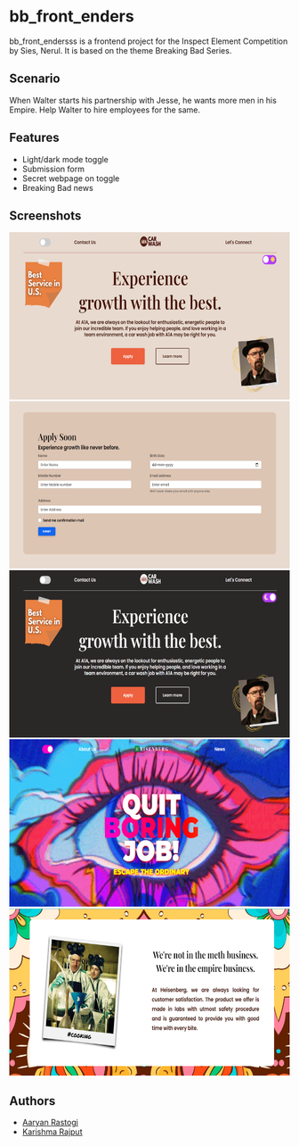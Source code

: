 # bb_front_enders

bb_front_endersss is a frontend project for the Inspect Element Competition by Sies, Nerul. 
It is based on the theme Breaking Bad Series.
## Scenario
When Walter starts his partnership with Jesse, he wants more men in his Empire. Help Walter to hire employees for the same.
## Features

- Light/dark mode toggle
- Submission form
- Secret webpage on toggle
- Breaking Bad news


## Screenshots

<img src="src/assets/images/demo-1.png" height="300"/>
<img src="src/assets/images/demo-2.png" height="300"/>
<img src="src/assets/images/demo-3.png" height="300"/>
<img src="src/assets/images/demo-4.png" height="300"/>
<img src="src/assets/images/demo-5.png" height="300"/>


## Authors

- [Aaryan Rastogi](https://www.github.com/aaryan246)
- [Karishma Rajput](https://www.github.com/karishmarajput)

